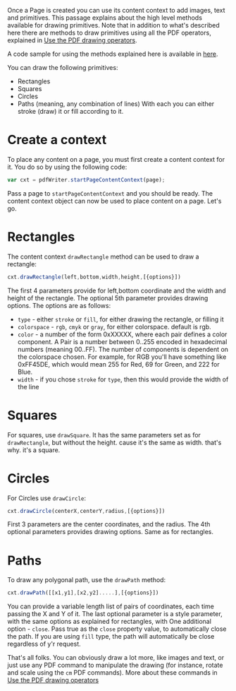 Once a Page is created you can use its content context to add images, text and primitives. This passage explains about the high level methods available for drawing primitives. Note that in addition to what's described here there are methods to draw primitives using all the PDF operators, explained in [Use the PDF drawing operators](./Use-the-pdf-drawing-operators.md).

A code sample for using the methods explained here is available in [here](../tests/HighLevelContentContext.js).

You can draw the following primitives:
* Rectangles
* Squares
* Circles
* Paths (meaning, any combination of lines)
With each you can either stroke (draw) it or fill according to it.

# Create a context

To place any content on a page, you must first create a content context for it. You do so by using the following code:

```javascript
var cxt = pdfWriter.startPageContentContext(page);
```

Pass a page to `startPageContentContext` and you should be ready. The content context object can now be used to place content on a page. Let's go.

# Rectangles

The content context `drawRectangle` method can be used to draw a rectangle:

```javascript
cxt.drawRectangle(left,bottom,width,height,[{options}])
```

The first 4 parameters provide for left,bottom coordinate and the width and height of the rectangle. The optional 5th parameter provides drawing options. The options are as follows:

* `type` - either `stroke` or `fill`, for either drawing the rectangle, or filling it
* `colorspace` - `rgb`, `cmyk` or `gray`, for either colorspace. default is rgb.
* `color` - a number of the form 0xXXXXX, where each pair defines a color component. A Pair is a number between 0..255 encoded in hexadecimal numbers (meaning 00..FF). The number of components is dependent on the colorspace chosen. For example, for RGB you'll have something like 0xFF45DE, which would mean 255 for Red, 69 for Green, and 222 for Blue.
* `width` - if you chose `stroke` for `type`, then this would provide the width of the line

# Squares

For squares, use `drawSquare`. It has the same parameters set as for `drawRectangle`, but without the height. cause it's the same as width. that's why. it's a square.

# Circles

For Circles use `drawCircle`:
```javascript
cxt.drawCircle(centerX,centerY,radius,[{options}])
```

First 3 parameters are the center coordinates, and the radius. The 4th optional parameters provides drawing options. Same as for rectangles.

# Paths

To draw any polygonal path, use the `drawPath` method:
```javascript
cxt.drawPath([[x1,y1],[x2,y2].....],[{options}])
``` 

You can provide a variable length list of pairs of coordinates, each time passing the X and Y of it. The last optional parameter is a style parameter, with the same options as explained for rectangles, with One additional option - `close`. Pass true as the `close` property value, to automatically close the path. If you are using `fill` type, the path will automatically be close regardless of y'r request.



That's all folks. You can obviously draw a lot more, like images and text, or just use any PDF command to manipulate the drawing (for instance, rotate and scale using the `cm` PDF commands). More about these commands in [Use the PDF drawing operators](./Use-the-pdf-drawing-operators.md)